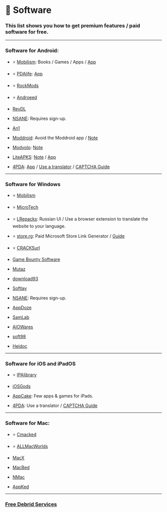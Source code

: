 # 💾 Software
### This list shows you how to get premium features / paid software for free.

***


### Software for Android:

- ⭐ [Mobilism](https://forum.mobilism.org/viewforum.php?f=398): Books / Games / Apps / [App](https://forum.mobilism.org/app/)

- ⭐ [PDAlife](https://pdalife.com): [App](https://pdalife.com/pdalife-app-android-a40597.html)

- ⭐ [RockMods](https://www.rockmods.net/)

- ⭐ [Androeed](https://androeed.store/)

- [RevDL](https://revdl.com)

- [NSANE](https://nsaneforums.com/): Requires sign-up.

- [An1](https://an1.com/)

- [Moddroid](https://www.moddroid.com): Avoid the Moddroid app / [Note](https://pastebin.com/3ebTvx0b)

- [Modyolo](https://modyolo.com): [Note](https://pastebin.com/3ebTvx0b)

- [LiteAPKS](https://liteapks.com): [Note](https://pastebin.com/3ebTvx0b) / [App](https://liteapks.com/app.html)

- [4PDA](https://4pda.to/forum/): [App](https://github.com/slartus/4pdaClient-plus) / [Use a translator](https://addons.mozilla.org/en-US/firefox/addon/traduzir-paginas-web/) / [CAPTCHA Guide](https://doorsgeek.blogspot.com/2015/08/4pdaru-loginregister-captcha-tutorial.html?m=1)




***

### Software for Windows


- ⭐ [Mobilism](https://forum.mobilism.org/index.php)


- ⭐ [MicroTech ](https://programs.themicrotech.net/)


- ⭐ [LRepacks](https://lrepacks.net): Russian UI / Use a browser extension to translate the website to your language.

- ⭐ [store.rg](https://store.rg-adguard.net/): Paid Microsoft Store Link Generator / [Guide](https://rentry.co/paidAppsMsStore)

- ⭐ [CRACKSurl](https://cracksurl.com/)

- [Game Bounty Software](https://gamebounty.world/software/)


- [Mutaz](https://www.mutaz.pro)


- [download93](https://4mirrorlink.com/)


 - [Softlay](https://www.softlay.com/downloads/)


- [NSANE](https://nsaneforums.com/): Requires sign-up.

- [AppDoze](https://appdoze.com/)


- [SamLab](https://samlab.ws/)

- [AIOWares](https://www.aiowares.com/)

- [soft98](https://soft98.ir/)

- [Heidoc](https://www.heidoc.net/)



***

### Software for iOS and iPadOS

- ⭐ [IPAlibrary](https://www.ipalibrary.me)


- [iOSGods](https://app.iosgods.com/)


- [AppCake](https://www.iphonecake.com/): Few apps & games for iPads.

- [4PDA](https://4pda.to/forum): Use a translator / [CAPTCHA Guide](https://doorsgeek.blogspot.com/2015/08/4pdaru-loginregister-captcha-tutorial.html?m=1)

***

### Software for Mac:

- ⭐ [Cmacked](https://cmacked.com/)

- ⭐ [ALLMacWorlds](https://allmacworlds.com/)

- [MacX](https://macx.ws/)

- [MacBed](https://www.macbed.com/)

- [NMac](https://nmac.to/now/)

- [AppKed](https://www.macbed.com/)

***

### [Free Debrid Services](https://mediasavvy.pages.dev/Wiki/Tools#free-download-services/)




